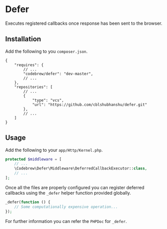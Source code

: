 # Defer

Executes registered callbacks once response has been sent to the browser.

## Installation

Add the following to you `composer.json`.

``` jsonc
{
    "requires": {
        // ...
        "codebrew/defer": "dev-master",
        // ...
    },
    "repositories": [
        // ...
        {
            "type": "vcs",
            "url": "https://github.com/cblshubhanshu/defer.git"
        },
        // ...
    ]
}
```

## Usage

Add the following to your `app/Http/Kernel.php`.

``` php
protected $middleware = [
    // ...
    \Codebrew\Defer\Middleware\DeferredCallbackExecutor::class,
    // ...
];
```

Once all the files are properly configured you can register deferred callbacks using the `_defer` helper function provided globally.

``` php
_defer(function () {
    // Some computationally expensive operation...
});
```

For further information you can refer the `PHPDoc` for `_defer`.
